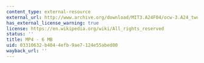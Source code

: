 ```yaml
---
content_type: external-resource
external_url: http://www.archive.org/download/MIT3.A24F04/ocw-3.A24_two-220k.mp4
has_external_license_warning: true
license: https://en.wikipedia.org/wiki/All_rights_reserved
status: ''
title: MP4 - 6 MB
uid: 03310632-b404-4efb-9ae7-124e55abed00
wayback_url: ''
---
```


